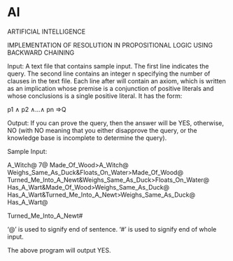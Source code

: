 # AI
ARTIFICIAL INTELLIGENCE

IMPLEMENTATION OF RESOLUTION IN PROPOSITIONAL LOGIC
USING BACKWARD CHAINING

Input: A text file that contains sample input. The first line indicates the query. The second line
contains an integer n specifying the number of clauses in the text file. Each line after will contain
an axiom, which is written as an implication whose premise is a conjunction of positive literals
and whose conclusions is a single positive literal. It
has the form:

p1 ∧ p2 ∧...∧ pn ⇒Q

Output: If you can prove the query, then the answer will be YES, otherwise, NO (with NO
meaning that you either disapprove the query, or the knowledge base is incomplete to determine
the query).

Sample Input:

A_Witch@
7@
Made_Of_Wood&gt;A_Witch@
Weighs_Same_As_Duck&amp;Floats_On_Water&gt;Made_Of_Wood@
Turned_Me_Into_A_Newt&amp;Weighs_Same_As_Duck&gt;Floats_On_Water@
Has_A_Wart&amp;Made_Of_Wood&gt;Weighs_Same_As_Duck@
Has_A_Wart&amp;Turned_Me_Into_A_Newt&gt;Weighs_Same_As_Duck@
Has_A_Wart@

Turned_Me_Into_A_Newt#

‘@’ is used to signify end of sentence.
‘#’ is used to signify end of whole input.

The above program will output YES.
